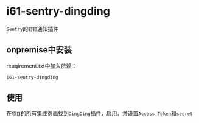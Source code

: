 # i61-sentry-dingding

`Sentry`的`钉钉`通知插件

## onpremise中安装
reuqirement.txt中加入依赖：
```bash
i61-sentry-dingding
```

## 使用

在`项目`的所有集成页面找到`DingDing`插件，启用，并设置`Access Token`和`secret`
